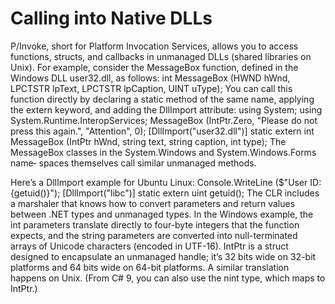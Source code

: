 # Calling into Native DLLs
P/Invoke, short for Platform Invocation Services, allows you to access functions, structs, and callbacks in unmanaged DLLs (shared libraries on Unix).
For example, consider the MessageBox function, defined in the Windows DLL user32.dll, as follows:
    int MessageBox (HWND hWnd, LPCTSTR lpText, LPCTSTR lpCaption, UINT uType);
You can call this function directly by declaring a static method of the same name, applying the extern keyword, and adding the DllImport attribute:
    using System;
    using System.Runtime.InteropServices;
    MessageBox (IntPtr.Zero,
                "Please do not press this again.", "Attention", 0);
    [DllImport("user32.dll")]
    static extern int MessageBox (IntPtr hWnd, string text, string caption,
int type);
The MessageBox classes in the System.Windows and System.Windows.Forms name‐ spaces themselves call similar unmanaged methods.


Here’s a DllImport example for Ubuntu Linux: Console.WriteLine ($"User ID: {getuid()}");
[DllImport("libc")]
static extern uint getuid();
The CLR includes a marshaler that knows how to convert parameters and return values between .NET types and unmanaged types. In the Windows example, the int parameters translate directly to four-byte integers that the function expects, and the string parameters are converted into null-terminated arrays of Unicode characters (encoded in UTF-16). IntPtr is a struct designed to encapsulate an unmanaged handle; it’s 32 bits wide on 32-bit platforms and 64 bits wide on 64-bit platforms. A similar translation happens on Unix. (From C# 9, you can also use the nint type, which maps to IntPtr.)